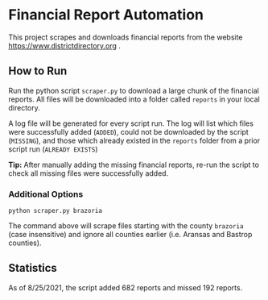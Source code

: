 # Financial Report Automation

This project scrapes and downloads financial reports from the website https://www.districtdirectory.org .

## How to Run

Run the python script `scraper.py` to download a large chunk of the financial reports. All files will be downloaded into a folder called `reports` in your local directory.

A log file will be generated for every script run. The log will list which files were successfully added (`ADDED`), could not be downloaded by the script (`MISSING`), and those which already existed in the `reports` folder from a prior script run (`ALREADY EXISTS`)

**Tip:** After manually adding the missing financial reports, re-run the script to check all missing files were successfully added.

### Additional Options

    python scraper.py brazoria

The command above will scrape files starting with the county `brazoria` (case insensitive) and ignore all counties earlier (i.e. Aransas and Bastrop counties).

## Statistics

As of 8/25/2021, the script added 682 reports and missed 192 reports.
